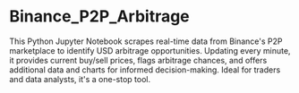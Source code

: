 # Binance_P2P_Arbitrage
This Python Jupyter Notebook scrapes real-time data from Binance's P2P marketplace to identify USD arbitrage opportunities. Updating every minute, it provides current buy/sell prices, flags arbitrage chances, and offers additional data and charts for informed decision-making. Ideal for traders and data analysts, it's a one-stop tool.
